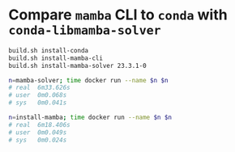 # Compare `mamba` CLI to `conda` with `conda-libmamba-solver`

```bash
build.sh install-conda
build.sh install-mamba-cli
build.sh install-mamba-solver 23.3.1-0

n=mamba-solver; time docker run --name $n $n
# real	6m33.626s
# user	0m0.068s
# sys	0m0.041s

n=install-mamba; time docker run --name $n $n
# real	6m18.406s
# user	0m0.049s
# sys	0m0.024s
```

